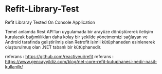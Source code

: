# Refit-Library-Test
Refit Libraray Tested On Console Application


Temel anlamda Rest API’ları uygulamada bir arayüze dönüştürerek iletişim kurulacak bağımlılıkları daha kolay bir şekilde yönetmemizi sağlayan
ve Android tarafında geliştirilmiş olan Retrofit isimli kütüphaneden esinlenerek oluşturulmuş olan .NET tabanlı bir kütüphanedir.

referans : https://github.com/reactiveui/refit
referans : https://www.gencayyildiz.com/blog/net-core-refit-kutuphanesi-nedir-nasil-kullanilir/
